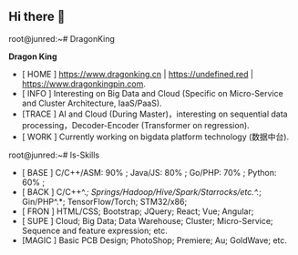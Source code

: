 ## Hi there 👋

<!--
**DragonKingpin/DragonKingpin** is a ✨ _special_ ✨ repository because its `README.md` (this file) appears on your GitHub profile.

Here are some ideas to get you started:

- 🔭 I’m currently working on ...
- 🌱 I’m currently learning ...
- 👯 I’m looking to collaborate on ...
- 🤔 I’m looking for help with ...
- 💬 Ask me about ...
- 📫 How to reach me: ...
- 😄 Pronouns: ...
- ⚡ Fun fact: ...
-->

root@junred:~# DragonKing

<p stlyle="color:red"><strong>Dragon King</strong></p>

- [ HOME ] https://www.dragonking.cn | https://undefined.red | https://www.dragonkingpin.com.
- [ INFO ] Interesting on Big Data and Cloud (Specific on Micro-Service and Cluster Architecture, IaaS/PaaS).
- [TRACE ] AI and Cloud (During Master)，interesting on sequential data processing，Decoder-Encoder (Transformer on regression).
- [ WORK ] Currently working on bigdata platform technology (数据中台).

root@junred:~# ls-Skills

- [ BASE ] C/C++/ASM: 90%  ;  Java/JS: 80%  ;  Go/PHP: 70%  ;  Python: 60%  ; 
- [ BACK ] C/C++^.*; Springs/Hadoop/Hive/Spark/Starrocks/etc.^.*; Gin/PHP^.*; TensorFlow/Torch; STM32/x86;
- [ FRON ] HTML/CSS; Bootstrap; JQuery; React; Vue; Angular;
- [ SUPE ] Cloud; Big Data; Data Warehouse; Cluster; Micro-Service; Sequence and feature expression; etc.
- [MAGIC ] Basic PCB Design; PhotoShop; Premiere; Au; GoldWave; etc.
